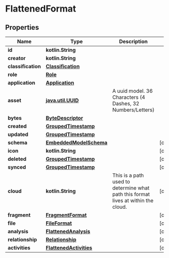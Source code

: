 
# FlattenedFormat

## Properties
Name | Type | Description | Notes
------------ | ------------- | ------------- | -------------
**id** | **kotlin.String** |  | 
**creator** | **kotlin.String** |  | 
**classification** | [**Classification**](Classification.md) |  | 
**role** | [**Role**](Role.md) |  | 
**application** | [**Application**](Application.md) |  | 
**asset** | [**java.util.UUID**](java.util.UUID.md) | A uuid model. 36 Characters (4 Dashes, 32 Numbers/Letters)  | 
**bytes** | [**ByteDescriptor**](ByteDescriptor.md) |  | 
**created** | [**GroupedTimestamp**](GroupedTimestamp.md) |  | 
**updated** | [**GroupedTimestamp**](GroupedTimestamp.md) |  | 
**schema** | [**EmbeddedModelSchema**](EmbeddedModelSchema.md) |  |  [optional]
**icon** | **kotlin.String** |  |  [optional]
**deleted** | [**GroupedTimestamp**](GroupedTimestamp.md) |  |  [optional]
**synced** | [**GroupedTimestamp**](GroupedTimestamp.md) |  |  [optional]
**cloud** | **kotlin.String** | This is a path used to determine what path this format lives at within the cloud. |  [optional]
**fragment** | [**FragmentFormat**](FragmentFormat.md) |  |  [optional]
**file** | [**FileFormat**](FileFormat.md) |  |  [optional]
**analysis** | [**FlattenedAnalysis**](FlattenedAnalysis.md) |  |  [optional]
**relationship** | [**Relationship**](Relationship.md) |  |  [optional]
**activities** | [**FlattenedActivities**](FlattenedActivities.md) |  |  [optional]



